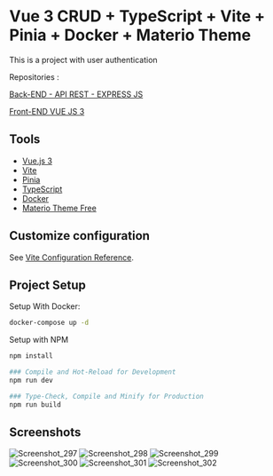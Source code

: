 # Vue 3 CRUD + TypeScript + Vite + Pinia + Docker + Materio Theme

This is a project with user authentication

Repositories :

[Back-END - API REST - EXPRESS JS](https://github.com/ezequidias/express-ts)

[Front-END VUE JS 3](https://github.com/ezequidias/vue3-ts)

## Tools

- [Vue.js 3](https://vuejs.org)
- [Vite](https://vitejs.dev/)
- [Pinia](https://pinia.vuejs.org/)
- [TypeScript](https://vitejs.dev/)
- [Docker](https://vitejs.dev/)
- [Materio Theme Free](https://github.com/themeselection/materio-vuetify-vuejs-admin-template-free)

## Customize configuration

See [Vite Configuration Reference](https://vitejs.dev/config/).

## Project Setup

Setup With Docker:
```sh
docker-compose up -d
```

Setup with NPM
```sh
npm install

### Compile and Hot-Reload for Development
npm run dev

### Type-Check, Compile and Minify for Production
npm run build
```

## Screenshots
![Screenshot_297](https://user-images.githubusercontent.com/25870781/198717765-bdd3cfe4-4357-435e-b339-40419ab22acb.png)
![Screenshot_298](https://user-images.githubusercontent.com/25870781/198717767-e6178aef-8f35-420a-a83e-cae31365f14b.png)
![Screenshot_299](https://user-images.githubusercontent.com/25870781/198717768-37a82086-f1fa-4847-a00f-f04f350d484a.png)
![Screenshot_300](https://user-images.githubusercontent.com/25870781/198717771-707dc57b-4918-48a8-be03-80097d078529.png)
![Screenshot_301](https://user-images.githubusercontent.com/25870781/198717772-0f86cc3d-5441-4a6d-8678-40e2ce6d97ff.png)
![Screenshot_302](https://user-images.githubusercontent.com/25870781/198717773-1ad3ef93-9482-4f95-970a-bae2fa773f21.png)
